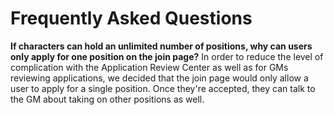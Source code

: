 # Frequently Asked Questions

__If characters can hold an unlimited number of positions, why can users only apply for one position on the join page?__
In order to reduce the level of complication with the Application Review Center as well as for GMs reviewing applications, we decided that the join page would only allow a user to apply for a single position. Once they're accepted, they can talk to the GM about taking on other positions as well.